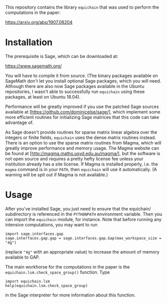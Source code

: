 This repository contains the library `equichain` that was used to perform
the computations in the paper:

https://arxiv.org/abs/1907.08204

# Installation

The prerequisite is Sage, which can be downloaded at:

https://www.sagemath.org/

You will have to compile it from source. (The binary packages available on
SageMath don't let you install optional Sage packages, which you will need.
Although there are also now Sage packages available in the Ubuntu repositories,
I wasn't able to successfully run `equichain` using these packages, at least on
Ubuntu 18.04).

Performance will be greatly improved if you use the patched Sage sources
available at [https://github.com/dominicelse/sage/], which implement some more
efficient routines for initializing Sage matrices that this code can take
advantage of.

As Sage doesn't provide routines for sparse matrix linear algebra over the
integers or finite fields, `equichain` uses the dense matrix routines instead.
There is an option to use the sparse matrix routines from Magma, which will
greatly improve performance and memory usage. The Magma website can be found at
[http://magma.maths.usyd.edu.au/magma/], but the software is not open source and
requires a pretty hefty license fee unless your institution already has a site
license. If Magma is installed properly, i.e. the `magma` command is in your
`PATH`, then `equichain` will use it automatically. (A warning will be spit out
if Magma is not available.)


# Usage

After you've installed Sage, you just need to ensure that the equichain/
subdirectory is referenced in the `PYTHONPATH` environment variable. Then you can
import the `equichain` module, for instance. Note that before running any
intensive computations, you may want to run

```
import sage.interfaces.gap
sage.interfaces.gap.gap = sage.interfaces.gap.Gap(max_workspace_size = "4g")
```
(replace `"4g"` with an appropriate value) to increase the amount of memory available to GAP.

The main workhorse for the computations in the paper is the
`equichain.lsm.check_space_group()` function. Type
```
import equichain.lsm
help(equichain.lsm.check_space_group)
```
in the Sage interpreter for more information about this function.
